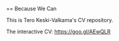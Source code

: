 == Because We Can

This is Tero Keski-Valkama's CV repository.

The interactive CV: https://goo.gl/AEwQLR
